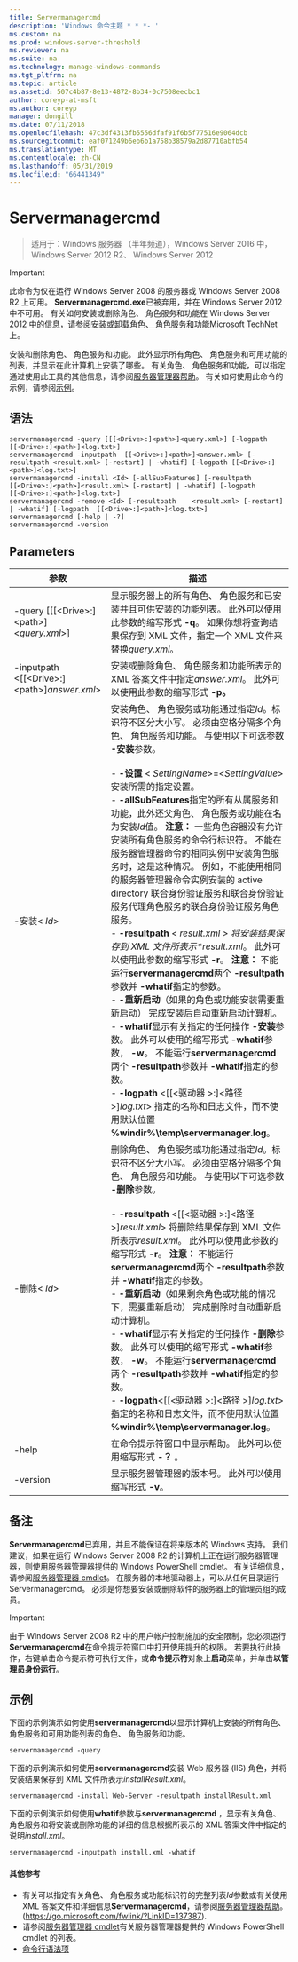 ```yaml
---
title: Servermanagercmd
description: 'Windows 命令主题 * * *- '
ms.custom: na
ms.prod: windows-server-threshold
ms.reviewer: na
ms.suite: na
ms.technology: manage-windows-commands
ms.tgt_pltfrm: na
ms.topic: article
ms.assetid: 507c4b87-8e13-4872-8b34-0c7508eecbc1
author: coreyp-at-msft
ms.author: coreyp
manager: dongill
ms.date: 07/11/2018
ms.openlocfilehash: 47c3df4313fb5556dfaf91f6b5f77516e9064dcb
ms.sourcegitcommit: eaf071249b6eb6b1a758b38579a2d87710abfb54
ms.translationtype: MT
ms.contentlocale: zh-CN
ms.lasthandoff: 05/31/2019
ms.locfileid: "66441349"
---
```

# <a name="servermanagercmd"></a>Servermanagercmd

>适用于：Windows 服务器 （半年频道），Windows Server 2016 中，Windows Server 2012 R2、 Windows Server 2012

> [!IMPORTANT]
> 此命令为仅在运行 Windows Server 2008 的服务器或 Windows Server 2008 R2 上可用。 **Servermanagercmd.exe**已被弃用，并在 Windows Server 2012 中不可用。 有关如何安装或删除角色、 角色服务和功能在 Windows Server 2012 中的信息，请参阅[安装或卸载角色、 角色服务和功能](https://go.microsoft.com/fwlink/?LinkID=239563)Microsoft TechNet 上。

安装和删除角色、 角色服务和功能。 此外显示所有角色、 角色服务和可用功能的列表，并显示在此计算机上安装了哪些。 有关角色、 角色服务和功能，可以指定通过使用此工具的其他信息，请参阅[服务器管理器帮助](https://go.microsoft.com/fwlink/?LinkID=137387)。 有关如何使用此命令的示例，请参阅[示例](#BKMK_examples)。

## <a name="syntax"></a>语法
```
servermanagercmd -query [[[<Drive>:]<path>]<query.xml>] [-logpath   [[<Drive>:]<path>]<log.txt>]
servermanagercmd -inputpath  [[<Drive>:]<path>]<answer.xml> [-resultpath <result.xml> [-restart] | -whatif] [-logpath [[<Drive>:]<path>]<log.txt>]
servermanagercmd -install <Id> [-allSubFeatures] [-resultpath   [[<Drive>:]<path>]<result.xml> [-restart] | -whatif] [-logpath   [[<Drive>:]<path>]<log.txt>]
servermanagercmd -remove <Id> [-resultpath    <result.xml> [-restart] | -whatif] [-logpath  [[<Drive>:]<path>]<log.txt>]
servermanagercmd [-help | -?]
servermanagercmd -version
```

## <a name="parameters"></a>Parameters

|                   参数                    |                                                                                                                                                                                                                                                                                                                                                                                                                                                                                                                                                                                                                                                                                                                                                                                                                                                                                                                                                                描述                                                                                                                                                                                                                                                                                                                                                                                                                                                                                                                                                                                                                                                                                                                                                                                                                                                                                                                                                                 |
|------------------------------------------------|--------------------------------------------------------------------------------------------------------------------------------------------------------------------------------------------------------------------------------------------------------------------------------------------------------------------------------------------------------------------------------------------------------------------------------------------------------------------------------------------------------------------------------------------------------------------------------------------------------------------------------------------------------------------------------------------------------------------------------------------------------------------------------------------------------------------------------------------------------------------------------------------------------------------------------------------------------------------------------------------------------------------------------------------------------------------------------------------------------------------------------------------------------------------------------------------------------------------------------------------------------------------------------------------------------------------------------------------------------------------------------------------------------------------------------------------------------------------------------------------------------------------------------------------------------------------------------------------------------------------------------------------------------------------------------------------------------------------------------------------------------------------------------------------------------------------------------------------------------------------------------------------------------------------------------------------|
|  -query [[[\<Drive>:]\<path>]\<*query.xml*>]   |                                                                                                                                                                                                                                                                                                                                                                                                                                                                                                                                                                                                                                                                                                                                                                                                                                显示服务器上的所有角色、 角色服务和已安装并且可供安装的功能列表。 此外可以使用此参数的缩写形式 **-q**。 如果你想将查询结果保存到 XML 文件，指定一个 XML 文件来替换*query.xml*。                                                                                                                                                                                                                                                                                                                                                                                                                                                                                                                                                                                                                                                                                                                                                                                                                                |
| -inputpath  <[[\<Drive>:]\<path>]*answer.xml*> |                                                                                                                                                                                                                                                                                                                                                                                                                                                                                                                                                                                                                                                                                                                                                                                                                                                                             安装或删除角色、 角色服务和功能所表示的 XML 答案文件中指定*answer.xml*。 此外可以使用此参数的缩写形式 **-p。**                                                                                                                                                                                                                                                                                                                                                                                                                                                                                                                                                                                                                                                                                                                                                                                                                                                                             |
|                -安装\< *Id*>                | 安装角色、 角色服务或功能通过指定*Id*。标识符不区分大小写。 必须由空格分隔多个角色、 角色服务和功能。 与使用以下可选参数 **-安装**参数。<br /><br />-    **-设置** \< *SettingName*>=\<*SettingValue*> 安装所需的指定设置。<br />-    **-allSubFeatures**指定的所有从属服务和功能，此外还父角色、 角色服务或功能在名为安装*Id*值。 **注意：**    一些角色容器没有允许安装所有角色服务的命令行标识符。 不能在服务器管理器命令的相同实例中安装角色服务时，这是这种情况。 例如，不能使用相同的服务器管理器命令实例安装的 active directory 联合身份验证服务和联合身份验证服务代理角色服务的联合身份验证服务角色服务。<br />-    **-resultpath** \< *result.xml > 将安装结果保存到 XML 文件所表示\*result.xml*。 此外可以使用此参数的缩写形式 **-r**。 **注意：**    不能运行**servermanagercmd**两个 **-resultpath**参数并 **-whatif**指定的参数。<br />-    **-重新启动**（如果的角色或功能安装需要重新启动） 完成安装后自动重新启动计算机。<br />-    **-whatif**显示有关指定的任何操作 **-安装**参数。 此外可以使用的缩写形式 **-whatif**参数， **-w**。 不能运行**servermanagercmd**两个 **-resultpath**参数并 **-whatif**指定的参数。<br />-    **-logpath** \<[[\<驱动器 >:]\<路径 >]*log.txt*> 指定的名称和日志文件，而不使用默认位置 **%windir%\temp\servermanager.log**。 |
|                -删除\< *Id*>                 |                                                                                                                                                                                                                                                                                                                                                                     删除角色、 角色服务或功能通过指定*Id*。标识符不区分大小写。 必须由空格分隔多个角色、 角色服务和功能。 与使用以下可选参数 **-删除**参数。<br /><br />-    **-resultpath** \<[[\<驱动器 >:]\<路径 >]*result.xml*> 将删除结果保存到 XML 文件所表示*result.xml*。 此外可以使用此参数的缩写形式 **-r**。 **注意：**    不能运行**servermanagercmd**两个 **-resultpath**参数并 **-whatif**指定的参数。<br />-    **-重新启动**（如果剩余角色或功能的情况下，需要重新启动） 完成删除时自动重新启动计算机。<br />-    **-whatif**显示有关指定的任何操作 **-删除**参数。 此外可以使用的缩写形式 **-whatif**参数， **-w**。 不能运行**servermanagercmd**两个 **-resultpath**参数并 **-whatif**指定的参数。<br />-    **-logpath**\<[[\<驱动器 >:]\<路径 >]*log.txt*> 指定的名称和日志文件，而不使用默认位置 **%windir%\temp\servermanager.log**。                                                                                                                                                                                                                                                                                                                                                                      |
|                     -help                      |                                                                                                                                                                                                                                                                                                                                                                                                                                                                                                                                                                                                                                                                                                                                                                                                                                                                                                                            在命令提示符窗口中显示帮助。 此外可以使用缩写形式 **-？** 。                                                                                                                                                                                                                                                                                                                                                                                                                                                                                                                                                                                                                                                                                                                                                                                                                                                                                                                            |
|                    -version                    |                                                                                                                                                                                                                                                                                                                                                                                                                                                                                                                                                                                                                                                                                                                                                                                                                                                                                                                            显示服务器管理器的版本号。 此外可以使用缩写形式 **-v**。                                                                                                                                                                                                                                                                                                                                                                                                                                                                                                                                                                                                                                                                                                                                                                                                                                                                                                                            |

## <a name="remarks"></a>备注
**Servermanagercmd**已弃用，并且不能保证在将来版本的 Windows 支持。 我们建议，如果在运行 Windows Server 2008 R2 的计算机上正在运行服务器管理器，则使用服务器管理器提供的 Windows PowerShell cmdlet。 有关详细信息，请参阅[服务器管理器 cmdlet](https://go.microsoft.com/fwlink/?LinkID=137653)。
在服务器的本地驱动器上，可以从任何目录运行 Servermanagercmd。 必须是你想要安装或删除软件的服务器上的管理员组的成员。

> [!IMPORTANT]
> 由于 Windows Server 2008 R2 中的用户帐户控制施加的安全限制，您必须运行**Servermanagercmd**在命令提示符窗口中打开使用提升的权限。 若要执行此操作，右键单击命令提示符可执行文件，或**命令提示符**对象上**启动**菜单，并单击**以管理员身份运行**。

## <a name="BKMK_examples"></a>示例
下面的示例演示如何使用**servermanagercmd**以显示计算机上安装的所有角色、 角色服务和可用功能列表的角色、 角色服务和功能。
```
servermanagercmd -query
```
下面的示例演示如何使用**servermanagercmd**安装 Web 服务器 (IIS) 角色，并将安装结果保存到 XML 文件所表示*installResult.xml*。
```
servermanagercmd -install Web-Server -resultpath installResult.xml
```
下面的示例演示如何使用**whatif**参数与**servermanagercmd** ，显示有关角色、 角色服务和将安装或删除功能的详细的信息根据所表示的 XML 答案文件中指定的说明*install.xml*。
```
servermanagercmd -inputpath install.xml -whatif
```

#### <a name="additional-references"></a>其他参考
-   有关可以指定有关角色、 角色服务或功能标识符的完整列表*Id*参数或有关使用 XML 答案文件和详细信息**Servermanagercmd**，请参阅[服务器管理器帮助](https://go.microsoft.com/fwlink/?LinkID=137387)。 (https://go.microsoft.com/fwlink/?LinkID=137387).
-   请参阅[服务器管理器 cmdlet](https://go.microsoft.com/fwlink/?LinkID=137653)有关服务器管理器提供的 Windows PowerShell cmdlet 的列表。
-   [命令行语法项](command-line-syntax-key.md)
